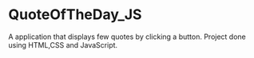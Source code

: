 # QuoteOfTheDay_JS
A application that displays few quotes by clicking a button.
Project done using HTML,CSS and JavaScript.

